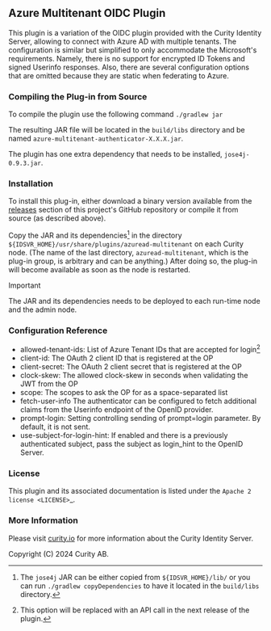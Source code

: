 ## Azure Multitenant OIDC Plugin


This plugin is a variation of the OIDC plugin provided with the Curity Identity Server, allowing to connect with Azure AD with multiple tenants. 
The configuration is similar but simplified to only accommodate the Microsoft's requirements. 
Namely, there is no support for encrypted ID Tokens and signed Userinfo responses. 
Also, there are several configuration options that are omitted because they are static when federating to Azure.


### Compiling the Plug-in from Source

To compile the plugin use the following command `./gradlew jar`

The resulting JAR file will be located in the ``build/libs`` directory and be named ``azure-multitenant-authenticator-X.X.X.jar``.

The plugin has one extra dependency that needs to be installed, `jose4j-0.9.3.jar`.  

### Installation

To install this plug-in, either download a binary version available from the [releases](https://github.com/curityio/azuread-multitenant-authenticator/releases) section of this project's GitHub repository or compile it from source (as described above).

Copy the JAR and its dependencies[^1] in the directory ``${IDSVR_HOME}/usr/share/plugins/azuread-multitenant`` on each Curity node. (The name of the last directory, ``azuread-multitenant``, which is the plug-in group, is arbitrary and can be anything.) After doing so, the plug-in will become available as soon as the node is restarted.

> [!IMPORTANT]
> The JAR and its dependencies needs to be deployed to each run-time node and the admin node.

[^1]: The `jose4j` JAR can be either copied from  ``${IDSVR_HOME}/lib/`` or you can run `./gradlew copyDependencies` to have it located in the ``build/libs`` directory.

### Configuration Reference

- allowed-tenant-ids: List of Azure Tenant IDs that are accepted for login[^2] 
- client-id: The OAuth 2 client ID that is registered at the OP
- client-secret: The OAuth 2 client secret that is registered at the OP
- clock-skew: The allowed clock-skew in seconds when validating the JWT from the OP
- scope: The scopes to ask the OP for as a space-separated list
- fetch-user-info The authenticator can be configured to fetch additional claims from the Userinfo endpoint of the OpenID provider.
- prompt-login: Setting controlling sending of prompt=login parameter. By default, it is not sent.
- use-subject-for-login-hint: If enabled and there is a previously authenticated subject, pass the subject as login_hint to the OpenID Server.

[^2]: This option will be replaced with an API call in the next release of the plugin.

### License

This plugin and its associated documentation is listed under the `Apache 2 license <LICENSE>`_.

### More Information

Please visit [curity.io](https://curity.io/) for more information about the Curity Identity Server.

Copyright (C) 2024 Curity AB.